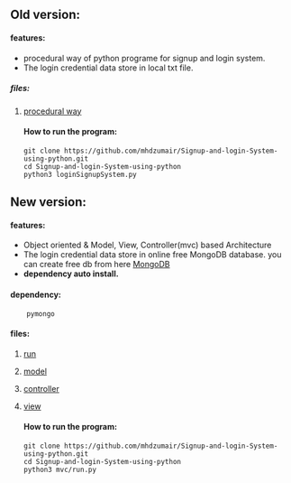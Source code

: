 ## Old version:
   #### features:
   - procedural way of python programe for signup and login system. 
   - The login credential data store in local txt file.

   ##### files:
1. [procedural way](loginSignupSystem.py)

   #### How to run the program:
   ```
   git clone https://github.com/mhdzumair/Signup-and-login-System-using-python.git
   cd Signup-and-login-System-using-python
   python3 loginSignupSystem.py
   ```

## New version:

   #### features:
   - Object oriented & Model, View, Controller(mvc) based Architecture
   - The login credential data store in online free MongoDB database. you can create free db from here [MongoDB](https://www.mongodb.com/)
   - **dependency auto install.**

   #### dependency:
   		pymongo

   #### files:
1. [run](mvc/run.py)
2. [model](mvc/model.py)
3. [controller](mvc/controller.py)
4. [view](mvc/view.py)

   
   #### How to run the program:
   ```
   git clone https://github.com/mhdzumair/Signup-and-login-System-using-python.git
   cd Signup-and-login-System-using-python
   python3 mvc/run.py
   ```
